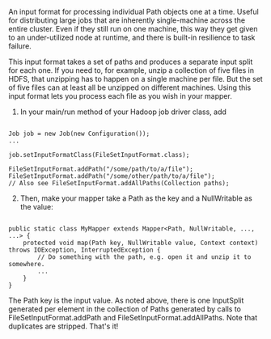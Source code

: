 An input format for processing individual Path objects one at a time.  Useful for distributing large jobs that are inherently single-machine across the
entire cluster.  Even if they still run on one machine, this way they get given to an under-utilized node at runtime, and there is built-in resilience to 
task failure.

This input format takes a set of paths and produces a separate input split for each one.  If you need to, for example, unzip a collection of five files
in HDFS, that unzipping has to happen on a single machine per file.  But the set of five files can at least all be unzipped on different machines.  Using
this input format lets you process each file as you wish in your mapper.

1. In your main/run method of your Hadoop job driver class, add

<pre><code>
Job job = new Job(new Configuration());
...

job.setInputFormatClass(FileSetInputFormat.class);

FileSetInputFormat.addPath("/some/path/to/a/file");
FileSetInputFormat.addPath("/some/other/path/to/a/file");
// Also see FileSetInputFormat.addAllPaths(Collection<Path> paths);
</code></pre>

2. Then, make your mapper take a Path as the key and a NullWritable as the value:

<pre><code>
public static class MyMapper extends Mapper&lt;Path, NullWritable, ..., ...&gt; {
    protected void map(Path key, NullWritable value, Context context) throws IOException, InterruptedException {
        // Do something with the path, e.g. open it and unzip it to somewhere.
        ...
    }
}
</code></pre>

The Path key is the input value.  As noted above, there is one InputSplit generated per element in the collection of Paths generated by calls to
FileSetInputFormat.addPath and FileSetInputFormat.addAllPaths.  Note that duplicates are stripped.  That's it!
